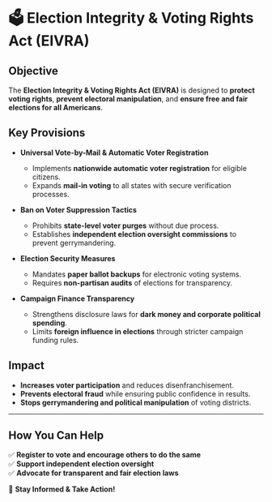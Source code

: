 # 🗳️ Election Integrity & Voting Rights Act (EIVRA)

## **Objective**
The **Election Integrity & Voting Rights Act (EIVRA)** is designed to **protect voting rights**, **prevent electoral manipulation**, and **ensure free and fair elections for all Americans**.

## **Key Provisions**

- **Universal Vote-by-Mail & Automatic Voter Registration**
  - Implements **nationwide automatic voter registration** for eligible citizens.
  - Expands **mail-in voting** to all states with secure verification processes.

- **Ban on Voter Suppression Tactics**
  - Prohibits **state-level voter purges** without due process.
  - Establishes **independent election oversight commissions** to prevent gerrymandering.

- **Election Security Measures**
  - Mandates **paper ballot backups** for electronic voting systems.
  - Requires **non-partisan audits** of elections for transparency.

- **Campaign Finance Transparency**
  - Strengthens disclosure laws for **dark money and corporate political spending**.
  - Limits **foreign influence in elections** through stricter campaign funding rules.

## **Impact**
- **Increases voter participation** and reduces disenfranchisement.
- **Prevents electoral fraud** while ensuring public confidence in results.
- **Stops gerrymandering and political manipulation** of voting districts.

---

## **How You Can Help**
✅ **Register to vote and encourage others to do the same**  
✅ **Support independent election oversight**  
✅ **Advocate for transparent and fair election laws**  

📢 **Stay Informed & Take Action!**